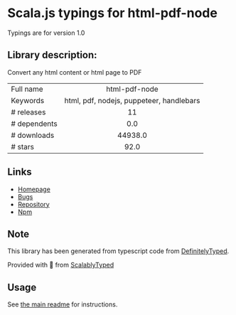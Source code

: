 
# Scala.js typings for html-pdf-node

Typings are for version 1.0

## Library description:
Convert any html content or html page to PDF

|                    |                 |
| ------------------ | :-------------: |
| Full name          | html-pdf-node |
| Keywords           | html, pdf, nodejs, puppeteer, handlebars |
| # releases         | 11 |
| # dependents       | 0.0 |
| # downloads        | 44938.0 |
| # stars            | 92.0 |

## Links
- [Homepage](https://github.com/mrafiqk/html-pdf-node#readme)
- [Bugs](https://github.com/mrafiqk/html-pdf-node/issues)
- [Repository](https://github.com/mrafiqk/html-pdf-node)
- [Npm](https://www.npmjs.com/package/html-pdf-node)
    


## Note
This library has been generated from typescript code from [DefinitelyTyped](https://definitelytyped.org).

Provided with :purple_heart: from [ScalablyTyped](https://github.com/oyvindberg/ScalablyTyped)

## Usage
See [the main readme](../../readme.md) for instructions.


